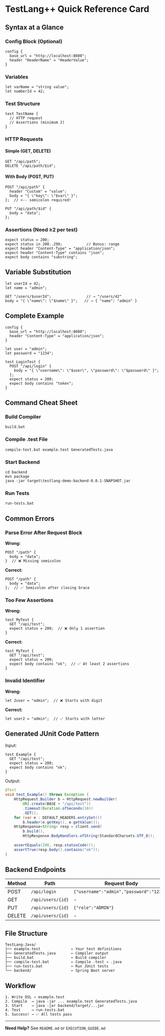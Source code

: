 # TestLang++ Quick Reference Card

## Syntax at a Glance

### Config Block (Optional)
```testlang
config {
  base_url = "http://localhost:8080";
  header "HeaderName" = "HeaderValue";
}
```

### Variables
```testlang
let varName = "string value";
let numberId = 42;
```

### Test Structure
```testlang
test TestName {
  // HTTP request
  // Assertions (minimum 2)
}
```

### HTTP Requests

#### Simple (GET, DELETE)
```testlang
GET "/api/path";
DELETE "/api/path/$id";
```

#### With Body (POST, PUT)
```testlang
POST "/api/path" {
  header "Custom" = "value";
  body = "{ \"key\": \"$var\" }";
};  // <-- semicolon required!

PUT "/api/path/$id" {
  body = "data";
};
```

### Assertions (Need ≥2 per test)
```testlang
expect status = 200;
expect status in 200..299;           // Bonus: range
expect header "Content-Type" = "application/json";
expect header "Content-Type" contains "json";
expect body contains "substring";
```

## Variable Substitution
```testlang
let userId = 42;
let name = "admin";

GET "/users/$userId";                // → "/users/42"
body = "{ \"name\": \"$name\" }";   // → { "name": "admin" }
```

## Complete Example
```testlang
config {
  base_url = "http://localhost:8080";
  header "Content-Type" = "application/json";
}

let user = "admin";
let password = "1234";

test LoginTest {
  POST "/api/login" {
    body = "{ \"username\": \"$user\", \"password\": \"$password\" }";
  };
  expect status = 200;
  expect body contains "token";
}
```

## Command Cheat Sheet

### Build Compiler
```batch
build.bat
```

### Compile .test File
```batch
compile-test.bat example.test GeneratedTests.java
```

### Start Backend
```batch
cd backend
mvn package
java -jar target\testlang-demo-backend-0.0.1-SNAPSHOT.jar
```

### Run Tests
```batch
run-tests.bat
```

## Common Errors

### Parse Error After Request Block
**Wrong:**
```testlang
POST "/path" {
  body = "data";
}  // ❌ Missing semicolon
```

**Correct:**
```testlang
POST "/path" {
  body = "data";
};  // ✅ Semicolon after closing brace
```

### Too Few Assertions
**Wrong:**
```testlang
test MyTest {
  GET "/api/test";
  expect status = 200;  // ❌ Only 1 assertion
}
```

**Correct:**
```testlang
test MyTest {
  GET "/api/test";
  expect status = 200;
  expect body contains "ok";  // ✅ At least 2 assertions
}
```

### Invalid Identifier
**Wrong:**
```testlang
let 2user = "admin";  // ❌ Starts with digit
```

**Correct:**
```testlang
let user2 = "admin";  // ✅ Starts with letter
```

## Generated JUnit Code Pattern

Input:
```testlang
test Example {
  GET "/api/test";
  expect status = 200;
  expect body contains "ok";
}
```

Output:
```java
@Test
void test_Example() throws Exception {
    HttpRequest.Builder b = HttpRequest.newBuilder(
        URI.create(BASE + "/api/test"))
        .timeout(Duration.ofSeconds(10))
        .GET();
    for (var e : DEFAULT_HEADERS.entrySet()) 
        b.header(e.getKey(), e.getValue());
    HttpResponse<String> resp = client.send(
        b.build(), 
        HttpResponse.BodyHandlers.ofString(StandardCharsets.UTF_8));
    
    assertEquals(200, resp.statusCode());
    assertTrue(resp.body().contains("ok"));
}
```

## Backend Endpoints

| Method | Path | Request Body | Response |
|--------|------|--------------|----------|
| POST | `/api/login` | `{"username":"admin","password":"1234"}` | `{"success":true,"token":"..."}` |
| GET | `/api/users/{id}` | - | `{"id":42,"username":"user42",...}` |
| PUT | `/api/users/{id}` | `{"role":"ADMIN"}` | `{"updated":true,"role":"ADMIN"}` |
| DELETE | `/api/users/{id}` | - | `{"deleted":true,"id":42}` |

## File Structure
```
TestLang-Java/
├── example.test              ← Your test definitions
├── GeneratedTests.java       ← Compiler output
├── build.bat                 ← Build compiler
├── compile-test.bat          ← Compile .test → .java
├── run-tests.bat             ← Run JUnit tests
└── backend/                  ← Spring Boot server
```

## Workflow
```
1. Write DSL → example.test
2. Compile  → java -jar ... example.test GeneratedTests.java
3. Start    → java -jar backend/target/...jar
4. Test     → run-tests.bat
5. Success! → ✅ All tests pass
```

---

**Need Help?** See `README.md` or `EXECUTION_GUIDE.md`
